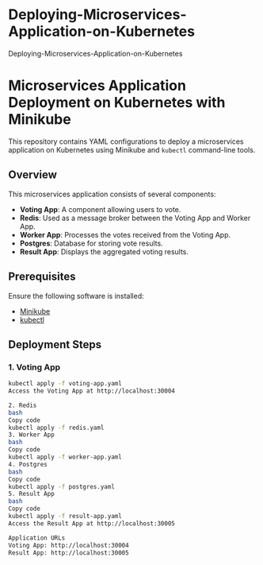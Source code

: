 # Deploying-Microservices-Application-on-Kubernetes
Deploying-Microservices-Application-on-Kubernetes
# Microservices Application Deployment on Kubernetes with Minikube

This repository contains YAML configurations to deploy a microservices application on Kubernetes using Minikube and `kubectl` command-line tools.

## Overview

This microservices application consists of several components:

- **Voting App**: A component allowing users to vote.
- **Redis**: Used as a message broker between the Voting App and Worker App.
- **Worker App**: Processes the votes received from the Voting App.
- **Postgres**: Database for storing vote results.
- **Result App**: Displays the aggregated voting results.

## Prerequisites
Ensure the following software is installed:

- [Minikube](https://minikube.sigs.k8s.io/docs/start/)
- [kubectl](https://kubernetes.io/docs/tasks/tools/install-kubectl/)

## Deployment Steps

### 1. Voting App

```bash
kubectl apply -f voting-app.yaml
Access the Voting App at http://localhost:30004

2. Redis
bash
Copy code
kubectl apply -f redis.yaml
3. Worker App
bash
Copy code
kubectl apply -f worker-app.yaml
4. Postgres
bash
Copy code
kubectl apply -f postgres.yaml
5. Result App
bash
Copy code
kubectl apply -f result-app.yaml
Access the Result App at http://localhost:30005

Application URLs
Voting App: http://localhost:30004
Result App: http://localhost:30005
